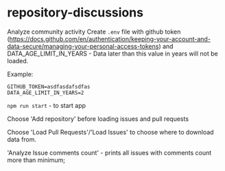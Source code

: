 # repository-discussions
Analyze community activity
Create `.env` file with github token (https://docs.github.com/en/authentication/keeping-your-account-and-data-secure/managing-your-personal-access-tokens)
and DATA_AGE_LIMIT_IN_YEARS - Data later than this value in years will not be loaded.

Example:
```
GITHUB_TOKEN=asdfasdafsdfas
DATA_AGE_LIMIT_IN_YEARS=2
```

`npm run start` - to start app

Choose 'Add repository' before loading issues and pull requests

Choose 'Load Pull Requests'/'Load Issues' to choose where to download data from.

'Analyze Issue comments count' - prints all issues with comments count more than minimum;